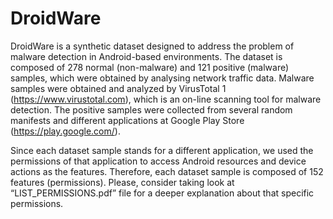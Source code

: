 # DroidWare

DroidWare is a synthetic dataset designed to address the problem of malware detection in Android-based environments. The dataset is composed of 278 normal (non-malware) and 121 positive (malware) samples, which were obtained by analysing network traffic data. Malware samples were obtained and analyzed by VirusTotal 1 (https://www.virustotal.com), which is an on-line scanning tool for malware detection. The positive samples were collected from several random manifests and different applications at Google Play Store (https://play.google.com/). 

Since each dataset sample stands for a different application, we used the permissions of that application to access Android resources and device actions as the features. Therefore, each dataset sample is composed of 152 features (permissions). Please, consider taking look at “LIST_PERMISSIONS.pdf” file for a deeper explanation about that specific permissions.

